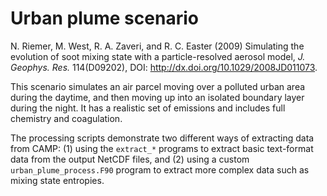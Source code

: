 
# Urban plume scenario

N. Riemer, M. West, R. A. Zaveri, and R. C. Easter (2009) Simulating the evolution of soot mixing state with a particle-resolved aerosol model, _J. Geophys. Res._ 114(D09202), DOI: <http://dx.doi.org/10.1029/2008JD011073>.

This scenario simulates an air parcel moving over a polluted urban area during the daytime, and then moving up into an isolated boundary layer during the night. It has a realistic set of emissions and includes full chemistry and coagulation.

The processing scripts demonstrate two different ways of extracting data from CAMP: (1) using the `extract_*` programs to extract basic text-format data from the output NetCDF files, and (2) using a custom `urban_plume_process.F90` program to extract more complex data such as mixing state entropies.

